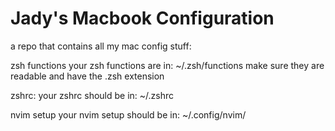 # Jady's Macbook Configuration
 a repo that contains all my mac config stuff: 
 
 zsh functions
 your zsh functions are in:
 ~/.zsh/functions
 make sure they are readable and have the .zsh extension
 
 zshrc:
 your zshrc should be in:
~/.zshrc

 nvim setup
 your nvim setup should be in:
 ~/.config/nvim/
